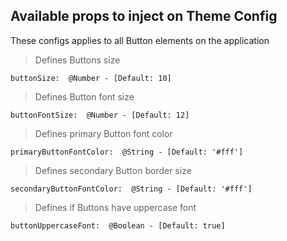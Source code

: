 ## **Available props to inject on Theme Config**

These configs applies to all Button elements on the application


 > Defines Buttons size

    buttonSize:  @Number - [Default: 10]

 > Defines Button font size

    buttonFontSize:  @Number - [Default: 12]

 > Defines primary Button font color

    primaryButtonFontColor:  @String - [Default: '#fff']

 > Defines secondary Button border size

    secondaryButtonFontColor:  @String - [Default: '#fff']

 > Defines if Buttons have uppercase font

    buttonUppercaseFont:  @Boolean - [Default: true]



